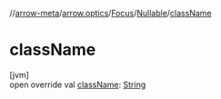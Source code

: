//[arrow-meta](../../../../index.md)/[arrow.optics](../../index.md)/[Focus](../index.md)/[Nullable](index.md)/[className](class-name.md)

# className

[jvm]\
open override val [className](class-name.md): [String](https://kotlinlang.org/api/latest/jvm/stdlib/kotlin/-string/index.html)
